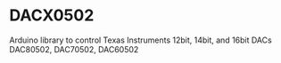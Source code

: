 # DACX0502
 Arduino library to control Texas Instruments 12bit, 14bit, and 16bit DACs DAC80502, DAC70502, DAC60502

